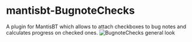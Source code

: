 # mantisbt-BugnoteChecks
A plugin for MantisBT which allows to attach checkboxes to bug notes and calculates progress on checked ones.
![BugnoteChecks general look](https://raw.githubusercontent.com/elfuegobiz/mantisbt-BugnoteChecks/master/Screen1.png)